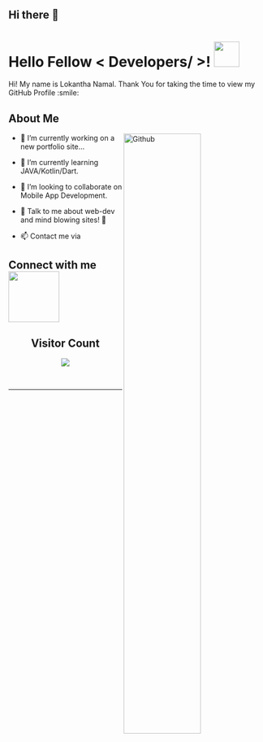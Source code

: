 ## Hi there 👋
<h1> Hello Fellow < Developers/ >! <img src = "https://raw.githubusercontent.com/MartinHeinz/MartinHeinz/master/wave.gif" width = 50px>
<!--
<img width="15%" align="right" alt="Github" src="https://github.com/avinIndrasoma/avinIndrasoma/blob/main/749044136589393960.gif" />
-->

  </h1>
  
<div size='1px'> Hi! My name is Lokantha Namal. Thank You for taking the time to view my GitHub Profile :smile: 

  
  
  </div>


  
  <h2> About Me </h2>

<img width="55%" align="right" alt="Github" src="https://raw.githubusercontent.com/onimur/.github/master/.resources/git-header.svg" />


- 🔭 I’m currently working on a new portfolio site...

- 🌱 I’m currently learning JAVA/Kotlin/Dart. 

- 👯 I’m looking to collaborate on Mobile App Development. 

- 💬 Talk to me about web-dev and mind blowing sites! 🤯
  
- 📫 Contact me via 




<h2> Connect with me <img src='https://raw.githubusercontent.com/ShahriarShafin/ShahriarShafin/main/Assets/handshake.gif' width="100px"> </h2>
<!--
<a href = 'https://medium.com/@itsAvin'> <img width = '32px' align= 'center' src="https://raw.githubusercontent.com/rahulbanerjee26/githubAboutMeGenerator/main/icons/medium.svg"/></a> 
<a href = 'https://www.github.com/avincodes'> <img width = '32px' align= 'center' src="https://raw.githubusercontent.com/rahulbanerjee26/githubAboutMeGenerator/main/icons/github.svg"/></a>
<a href = 'https://https://discordapp.com/users/Avin#9023'> <img width = '32px' align= 'center'
src="https://github.com/avinIndrasoma/avinIndrasoma/blob/main/Discord-Logo%20(1).png"/></a>
-->

<div align="center">
<h2 align="centre">Visitor Count</h2>  
<p align="center"><img align="center" src="https://profile-counter.glitch.me/{nlokantha}/count.svg" /></p> 
<br>
</div>
</p>
<hr>
<br>

<!--
**nlokantha/nlokantha** is a ✨ _special_ ✨ repository because its `README.md` (this file) appears on your GitHub profile.

Here are some ideas to get you started:

- 🔭 I’m currently working on ...
- 🌱 I’m currently learning ...
- 👯 I’m looking to collaborate on ...
- 🤔 I’m looking for help with ...
- 💬 Ask me about ...
- 📫 How to reach me: ...
- 😄 Pronouns: ...
- ⚡ Fun fact: ...
-->
